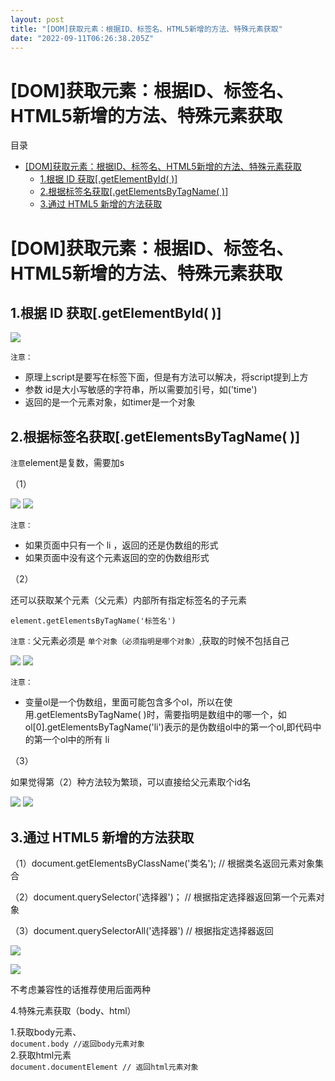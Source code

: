 ```yaml
---
layout: post
title: "[DOM]获取元素：根据ID、标签名、HTML5新增的方法、特殊元素获取"
date: "2022-09-11T06:26:38.205Z"
---
```

\[DOM\]获取元素：根据ID、标签名、HTML5新增的方法、特殊元素获取
======================================

目录

*   [\[DOM\]获取元素：根据ID、标签名、HTML5新增的方法、特殊元素获取](#dom获取元素根据id标签名html5新增的方法特殊元素获取)
    *   [1.根据 ID 获取\[.getElementById( )\]](#1根据-id-获取getelementbyid-)
    *   [2.根据标签名获取\[.getElementsByTagName( )\]](#2根据标签名获取getelementsbytagname-)
    *   [3.通过 HTML5 新增的方法获取](#3通过-html5-新增的方法获取)

\[DOM\]获取元素：根据ID、标签名、HTML5新增的方法、特殊元素获取
======================================

1.根据 ID 获取\[.getElementById( )\]
--------------------------------

![](https://img2022.cnblogs.com/blog/2959421/202209/2959421-20220911110143555-540857624.png)

`注意：`

*   原理上script是要写在标签下面，但是有方法可以解决，将script提到上方
*   参数 id是大小写敏感的字符串，所以需要加引号，如('time')
*   返回的是一个元素对象，如timer是一个对象

2.根据标签名获取\[.getElementsByTagName( )\]
-------------------------------------

`注意`element是复数，需要加s

（1）

![](https://img2022.cnblogs.com/blog/2959421/202209/2959421-20220911110144526-1445743947.png) ![](https://img2022.cnblogs.com/blog/2959421/202209/2959421-20220911110145190-939279217.png)

`注意：`

*   如果页面中只有一个 li ，返回的还是伪数组的形式
*   如果页面中没有这个元素返回的空的伪数组形式

（2）

还可以获取某个元素（父元素）内部所有指定标签名的子元素

`element.getElementsByTagName('标签名')`

`注意：`父元素必须是 `单个对象（必须指明是哪个对象）`,获取的时候不包括自己

![](https://img2022.cnblogs.com/blog/2959421/202209/2959421-20220911110145870-1789880628.png) ![](https://img2022.cnblogs.com/blog/2959421/202209/2959421-20220911110146393-845635838.png)

`注意：`

*   变量ol是一个伪数组，里面可能包含多个ol，所以在使用.getElementsByTagName( )时，需要指明是数组中的哪一个，如 ol\[0\].getElementsByTagName('li')表示的是伪数组ol中的第一个ol,即代码中的第一个ol中的所有 li

（3）

如果觉得第（2）种方法较为繁琐，可以直接给父元素取个id名

![](https://img2022.cnblogs.com/blog/2959421/202209/2959421-20220911110146755-1525527161.png) ![](https://img2022.cnblogs.com/blog/2959421/202209/2959421-20220911110147310-294545564.png)

3.通过 HTML5 新增的方法获取
------------------

（1）document.getElementsByClassName('类名'); // 根据类名返回元素对象集合

（2）document.querySelector('选择器')； // 根据指定选择器返回第一个元素对象

（3）document.querySelectorAll('选择器') // 根据指定选择器返回

![](https://img2022.cnblogs.com/blog/2959421/202209/2959421-20220911110147781-206614828.png)

![](https://img2022.cnblogs.com/blog/2959421/202209/2959421-20220911110142563-1401557191.png)

不考虑兼容性的话推荐使用后面两种

4.特殊元素获取（body、html）

1.获取body元素、  
`document.body //返回body元素对象`  
2.获取html元素  
`document.documentElement // 返回html元素对象`
